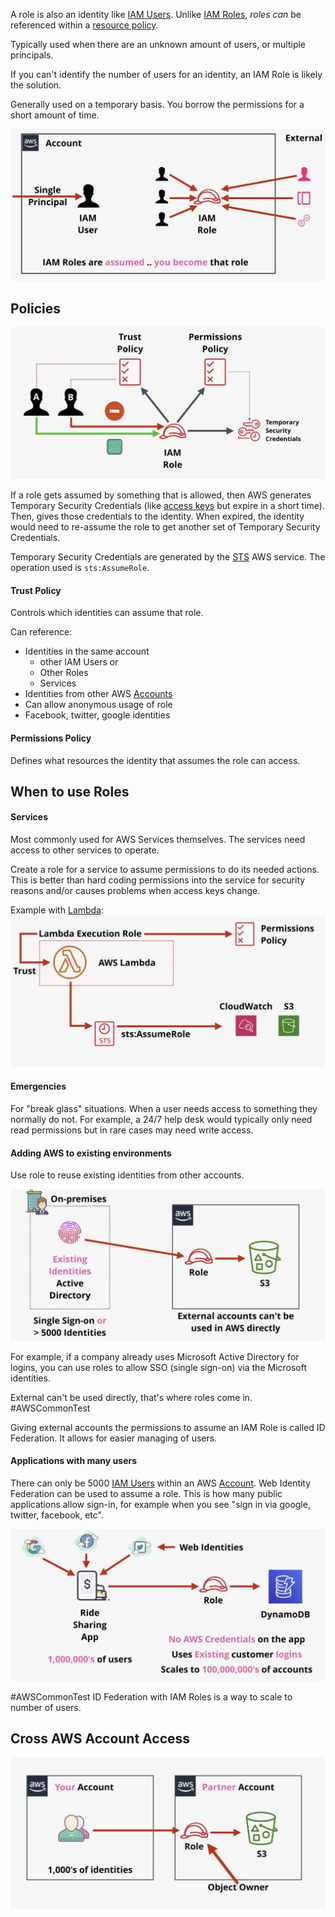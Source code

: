 
A role is also an identity like [IAM Users](IAM%20Users.md). Unlike [IAM Roles](IAM%20Roles.md), _roles can_ be referenced within a [resource policy](Identity%20Policies.md).

Typically used when there are an unknown amount of users, or multiple principals.

If you can't identify the number of users for an identity, an IAM Role is likely the solution.

Generally used on a temporary basis. You borrow the permissions for a short amount of time.

![Pasted image 20250204203443.png](_atts/Pasted%20image%2020250204203443.png)

## Policies
![Pasted image 20250204204752.png](_atts/Pasted%20image%2020250204204752.png)

If a role gets assumed by something that is allowed, then AWS generates Temporary Security Credentials (like [access keys](IAM.md#Access%20Keys) but expire in a short time). Then, gives those credentials to the identity. When expired, the identity would need to re-assume the role to get another set of Temporary Security Credentials.

Temporary Security Credentials are generated by the [STS](STS.md) AWS service. The operation used is `sts:AssumeRole`.

#### Trust Policy
Controls which identities can assume that role.

Can reference:
- Identities in the same account
	- other IAM Users or 
	- Other Roles
	- Services
- Identities from other AWS [Accounts](Accounts.md)
- Can allow anonymous usage of role
- Facebook, twitter, google identities
#### Permissions Policy
Defines what resources the identity that assumes the role can access.


## When to use Roles

#### Services

Most commonly used for AWS Services themselves. The services need access to other services to operate.

Create a role for a service to assume permissions to do its needed actions. This is better than hard coding permissions into the service for security reasons and/or causes problems when access keys change.

Example with [Lambda](../Lambda/Lambda.md):
![Pasted image 20250204210759.png](_atts/Pasted%20image%2020250204210759.png)

#### Emergencies

For "break glass" situations. When a user needs access to something they normally do not. For example, a 24/7 help desk would typically only need read permissions but in rare cases may need write access.

#### Adding AWS to existing environments
Use role to reuse existing identities from other accounts.

![Pasted image 20250204212005.png](_atts/Pasted%20image%2020250204212005.png)

For example, if a company already uses Microsoft Active Directory for logins, you can use roles to allow SSO (single sign-on) via the Microsoft identities.

External can't be used directly, that's where roles come in. #AWSCommonTest 

Giving external accounts the permissions to assume an IAM Role is called ID Federation. It allows for easier managing of users.

#### Applications with many users
There can only be 5000 [IAM Users](IAM%20Users.md) within an AWS [Account](Accounts.md). Web Identity Federation can be used to assume a role. This is how many public applications allow sign-in, for example when you see "sign in via google, twitter, facebook, etc".

![Pasted image 20250204212744.png](_atts/Pasted%20image%2020250204212744.png)

#AWSCommonTest ID Federation with IAM Roles is a way to scale to number of users.

## Cross AWS Account Access
![Pasted image 20250204213133.png](_atts/Pasted%20image%2020250204213133.png)